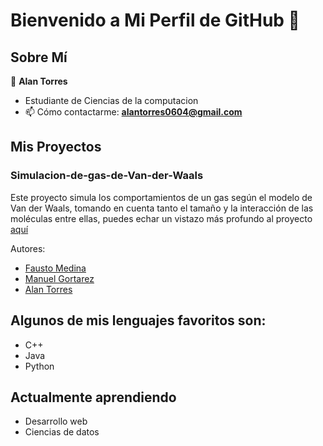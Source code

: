 
# Bienvenido a Mi Perfil de GitHub 👋

## Sobre Mí

👤 **Alan Torres**

- Estudiante de Ciencias de la computacion
- 📫 Cómo contactarme: **alantorres0604@gmail.com**


## Mis Proyectos


### Simulacion-de-gas-de-Van-der-Waals

Este proyecto simula los comportamientos de un gas según el modelo de Van der Waals, tomando en cuenta tanto el tamaño y la interacción de las moléculas entre ellas, puedes echar un vistazo más profundo al proyecto [aquí](https://github.com/Harico04/Simulacion-de-gas-de-Van-der-Waals.git)

Autores:

- [Fausto Medina](https://github.com/Harico04)
- [Manuel Gortarez](https://github.com/Mgb64)
- [Alan Torres](https://github.com/TumbadoBoy0604/)

## Algunos de mis lenguajes favoritos son:
- C++
- Java
- Python

## Actualmente aprendiendo
- Desarrollo web
- Ciencias de datos


